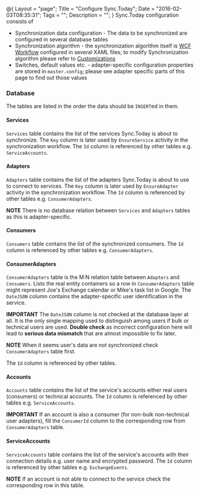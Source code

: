 @{
    Layout = "page";
    Title = "Configure Sync.Today";
    Date = "2016-02-03T08:35:31";
    Tags = "";
    Description = "";
}
Sync.Today configuration consists of

* Synchronization data configuration - The data to be synchronized are configured in several database tables
* Synchronization algorithm - the synchronization algorithm itself is [WCF Workflow](https://msdn.microsoft.com/en-us/library/dd456788%28v=vs.110%29.aspx) configured in several XAML files; 
to modify Synchronization algorithm please refer to [Customizations](/customize-sync-today/index.html)
* Switches, default values etc. - adapter-specific configuration properties are stored in `master.config`; please see adapter specific parts of this page to find out those values

### Database
The tables are listed in the order the data should be `INSERT`ed in them.

#### Services
`Services` table contains the list of the services Sync.Today is about to synchronize. 
The `Key` column is later used by `EnsureService` activity in the synchronization workflow. 
The `Id` column is referenced by other tables e.g. `ServiceAccounts`.
#### Adapters
`Adapters` table contains the list of the adapters Sync.Today is about to use to connect to services. 
The `Key` column is later used by `EnsureAdapter` activity in the synchronization workflow. The `Id` column is referenced by other tables e.g. `ConsumerAdapters`.

**NOTE** There is no database relation between `Services` and `Adapters` tables as this is adapter-specific.
#### Consumers
`Consumers` table contains the list of the synchronized consumers. The `Id` column is referenced by other tables e.g. `ConsumerAdapters`.
#### ConsumerAdapters
`ConsumerAdapters` table is the M:N relation table between `Adapters` and `Consumers`. Lists the real entity containers so a row in `ConsumerAdapters` table might represent Joe's Exchange calendar or Mike's task list in Google.
The `DateJSON` column contains the adapter-specific user identification in the service.

**IMPORTANT** The `DateJSON` column is not checked at the database layer at all. It is the only single mapping used to distinguish among users if bulk or technical users are used.
**Double check** as incorrect configuration here will lead to **serious data mismatch** that are almost impossible to fix later.

**NOTE** When it seems user's data are not synchronized check `ConsumerAdapters` table first.

The `Id` column is referenced by other tables.
#### Accounts
`Accounts` table contains the list of the service's accounts either real users (consumers) or technical accounts. The `Id` column is referenced by other tables e.g. `ServiceAccounts`.

**IMPORTANT** If an account is also a consumer (for non-bulk non-technical user adapters), fill the `ConsumerId` column to the corresponding row from `ConsumerAdapters` table.

#### ServiceAccounts
`ServiceAccounts` table contains the list of the service's accounts with their connection details e.g. user name and encrypted password. The `Id` column is referenced by other tables e.g. `ExchangeEvents`.

**NOTE** If an account is not able to connect to the service check the corresponding row in this table.
